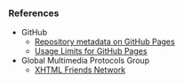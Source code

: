 ### References
* GitHub
  * [Repository metadata on GitHub Pages](https://help.github.com/articles/repository-metadata-on-github-pages "Repository metadata on GitHub Pages")
  * [Usage Limits for GitHub Pages](https://help.github.com/articles/what-is-github-pages/#usage-limits "Usage Limits for GitHub Pages")
* Global Multimedia Protocols Group
  * [XHTML Friends Network](http://gmpg.org/xfn "XHTML Friends Network")

